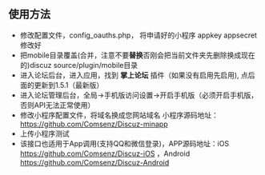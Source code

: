 ## 使用方法

- 修改配置文件，config_oauths.php， 将申请好的小程序 appkey appsecret 修改好
- 把mobile目录覆盖(合并，注意不要**替换**否刚会把当前文件夹先删除换成现在的)discuz source/plugin/mobile目录
- 进入论坛后台，进入应用，找到 **掌上论坛** 插件（如果没有启用先启用), 点后面的更新到1.5.1（最新版）
- 进入论坛管理后台，全局->手机版访问设置->开启手机版（必须开启手机版，否则API无法正常使用）
- 修改小程序配置文件，将域名换成您网站域名 小程序源码地址：https://github.com/Comsenz/Discuz-minapp
- 上传小程序测试
- 该接口也适用于App调用(支持QQ和微信登录)，APP源码地址：iOS https://github.com/Comsenz/Discuz-iOS ，Android https://github.com/Comsenz/Discuz-Android

